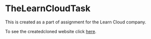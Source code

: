 # TheLearnCloudTask
This is created as a part of assignment for the Learn Cloud company.

To see the createdcloned website click <a href="url">here</a>.
